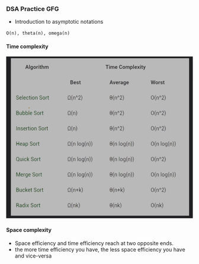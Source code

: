 ### DSA Practice GFG

- Introduction to asymptotic notations

```
O(n), theta(n), omega(n)
```

#### Time complexity

![time complexity image](./images/Screenshot%202022-05-25%20at%2012.09.00%20PM.png)

#### Space complexity

- Space efficiency and time efficiency reach at two opposite ends.
- the more time efficiency you have, the less space efficiency you have and vice-versa
